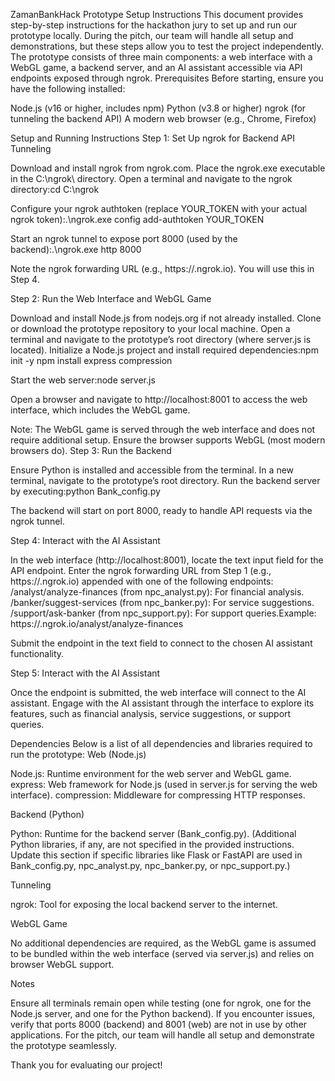 ZamanBankHack Prototype Setup Instructions
This document provides step-by-step instructions for the hackathon jury to set up and run our prototype locally. During the pitch, our team will handle all setup and demonstrations, but these steps allow you to test the project independently. The prototype consists of three main components: a web interface with a WebGL game, a backend server, and an AI assistant accessible via API endpoints exposed through ngrok.
Prerequisites
Before starting, ensure you have the following installed:

Node.js (v16 or higher, includes npm)
Python (v3.8 or higher)
ngrok (for tunneling the backend API)
A modern web browser (e.g., Chrome, Firefox)

Setup and Running Instructions
Step 1: Set Up ngrok for Backend API Tunneling

Download and install ngrok from ngrok.com.
Place the ngrok.exe executable in the C:\ngrok\ directory.
Open a terminal and navigate to the ngrok directory:cd C:\ngrok


Configure your ngrok authtoken (replace YOUR_TOKEN with your actual ngrok token):.\ngrok.exe config add-authtoken YOUR_TOKEN


Start an ngrok tunnel to expose port 8000 (used by the backend):.\ngrok.exe http 8000


Note the ngrok forwarding URL (e.g., https://<random>.ngrok.io). You will use this in Step 4.

Step 2: Run the Web Interface and WebGL Game

Download and install Node.js from nodejs.org if not already installed.
Clone or download the prototype repository to your local machine.
Open a terminal and navigate to the prototype’s root directory (where server.js is located).
Initialize a Node.js project and install required dependencies:npm init -y
npm install express compression


Start the web server:node server.js


Open a browser and navigate to http://localhost:8001 to access the web interface, which includes the WebGL game.

Note: The WebGL game is served through the web interface and does not require additional setup. Ensure the browser supports WebGL (most modern browsers do).
Step 3: Run the Backend

Ensure Python is installed and accessible from the terminal.
In a new terminal, navigate to the prototype’s root directory.
Run the backend server by executing:python Bank_config.py


The backend will start on port 8000, ready to handle API requests via the ngrok tunnel.

Step 4: Interact with the AI Assistant

In the web interface (http://localhost:8001), locate the text input field for the API endpoint.
Enter the ngrok forwarding URL from Step 1 (e.g., https://<random>.ngrok.io) appended with one of the following endpoints:
/analyst/analyze-finances (from npc_analyst.py): For financial analysis.
/banker/suggest-services (from npc_banker.py): For service suggestions.
/support/ask-banker (from npc_support.py): For support queries.Example: https://<random>.ngrok.io/analyst/analyze-finances


Submit the endpoint in the text field to connect to the chosen AI assistant functionality.

Step 5: Interact with the AI Assistant

Once the endpoint is submitted, the web interface will connect to the AI assistant.
Engage with the AI assistant through the interface to explore its features, such as financial analysis, service suggestions, or support queries.

Dependencies
Below is a list of all dependencies and libraries required to run the prototype:
Web (Node.js)

Node.js: Runtime environment for the web server and WebGL game.
express: Web framework for Node.js (used in server.js for serving the web interface).
compression: Middleware for compressing HTTP responses.

Backend (Python)

Python: Runtime for the backend server (Bank_config.py).
(Additional Python libraries, if any, are not specified in the provided instructions. Update this section if specific libraries like Flask or FastAPI are used in Bank_config.py, npc_analyst.py, npc_banker.py, or npc_support.py.)

Tunneling

ngrok: Tool for exposing the local backend server to the internet.

WebGL Game

No additional dependencies are required, as the WebGL game is assumed to be bundled within the web interface (served via server.js) and relies on browser WebGL support.

Notes

Ensure all terminals remain open while testing (one for ngrok, one for the Node.js server, and one for the Python backend).
If you encounter issues, verify that ports 8000 (backend) and 8001 (web) are not in use by other applications.
For the pitch, our team will handle all setup and demonstrate the prototype seamlessly.

Thank you for evaluating our project!
